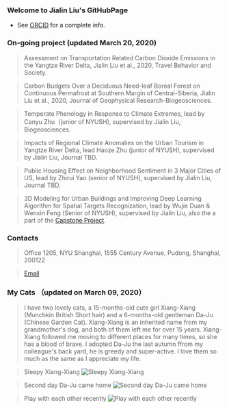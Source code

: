 ### Welcome to Jialin Liu's GitHubPage

- See [ORCID](https://orcid.org/0000-0002-0661-8886) for a complete info.

### On-going project (updated March 20, 2020)

> Assessment on Transportation Related Carbon Dioxide Emissions in the Yangtze River Delta, Jialin Liu et al., 2020, Travel Behavior and Society.

> Carbon Budgets Over a Deciduous Need-leaf Boreal Forest on Continuous Permafrost at Southern Margin of Central-Siberia, Jialin Liu et al., 2020, Journal of Geophysical Research-Biogeosciences.

> Temperate Phenology in Response to Climate Extremes, lead by Canyu Zhu（junior of NYUSH), supervised by Jialin Liu, Biogeosciences.

> Impacts of Regional Climate Anomalies on the Urban Tourism in Yangtze River Delta, lead Haoze Zhu (junior of NYUSH), supervised by Jialin Liu, Journal TBD.

> Public Housing Effect on Neighborhood Sentiment in 3 Major Cities of US, lead by Zhirui Yao (senior of NYUSH), supervised by Jialin Liu, Journal TBD. 

> 3D Modeling for Urban Buildings and Improving Deep Learning Algorithm for Spatial Targets Recognization, lead by Wujie Duan & Wenxin Feng (Senior of NYUSH), supervised by Jialin Liu, also the a part of the [Capstone Project](https://shanghai.nyu.edu/academics/majors/data-science).

### Contacts

> Office 1205, NYU Shanghai, 1555 Century Avenue, Pudong, Shanghai, 200122

> [Email](jialin.liu@nyu.edu)

### My Cats （updated on March 09, 2020）

> I have two lovely cats, a 15-months-old cute girl Xiang-Xiang (Munchkin British Short hair) and a 6-months-old gentleman Da-Ju (Chinese Garden Cat). Xiang-Xiang is an inherited name from my grandmother's dog, and both of them left me for over 15 years. Xiang-Xiang followed me moving to different places for many times, so she has a blood of brave. I adopted Da-Ju the last autumn ffrom my colleague's back yard, he is greedy and super-active. I love them so much as the same as I appreciate my life.

> Sleepy Xiang-Xiang 
![Sleepy Xiang-Xiang](https://s2.ax1x.com/2020/03/09/8SHnmQ.jpg)

> Second day Da-Ju came home 
![Second day Da-Ju came home](https://s2.ax1x.com/2020/03/09/8SHZ6S.jpg)

> Play with each other recently
![Play with each other recently](https://s2.ax1x.com/2020/03/09/8SHeOg.jpg)

